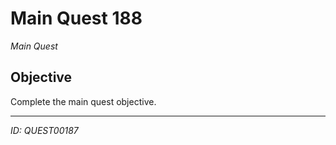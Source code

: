 # Main Quest 188

*Main Quest*

## Objective
Complete the main quest objective.

---
*ID: QUEST00187*